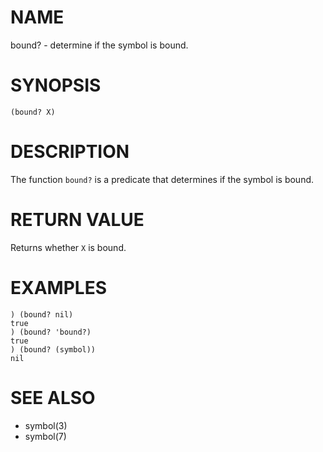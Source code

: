 # NAME
bound? - determine if the symbol is bound.

# SYNOPSIS

    (bound? X)

# DESCRIPTION
The function `bound?` is a predicate that determines if the symbol is bound.

# RETURN VALUE
Returns whether `X` is bound.

# EXAMPLES

    ) (bound? nil)
    true
    ) (bound? 'bound?)
    true
    ) (bound? (symbol))
    nil

# SEE ALSO
- symbol(3)
- symbol(7)

